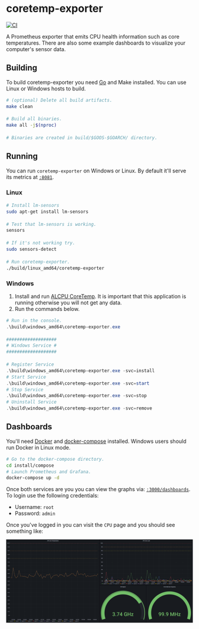 # coretemp-exporter

[![CI](https://github.com/jeremyje/coretemp-exporter/actions/workflows/ci.yaml/badge.svg)](https://github.com/jeremyje/coretemp-exporter/actions/workflows/ci.yaml)

A Prometheus exporter that emits CPU health information such as core temperatures. There are also some example dashboards to visualize your computer's sensor data.

## Building

To build coretemp-exporter you need [Go](https://go.dev/dl/) and Make installed. You can use Linux or Windows hosts to build.

```bash
# (optional) Delete all build artifacts.
make clean

# Build all binaries.
make all -j$(nproc)

# Binaries are created in build/$GOOS-$GOARCH/ directory.
```

## Running

You can run `coretemp-exporter` on Windows or Linux. By default it'll serve its metrics at [`:8081`](http://localhost:8081).

### Linux

```bash
# Install lm-sensors
sudo apt-get install lm-sensors

# Test that lm-sensors is working.
sensors

# If it's not working try.
sudo sensors-detect

# Run coretemp-exporter.
./build/linux_amd64/coretemp-exporter
```

### Windows

1. Install and run [ALCPU CoreTemp](https://www.alcpu.com/CoreTemp/). It is important that this application is running otherwise you will not get any data.
1. Run the commands below.

```powershell
# Run in the console.
.\build\windows_amd64\coretemp-exporter.exe

###################
# Windows Service #
###################

# Register Service
.\build\windows_amd64\coretemp-exporter.exe -svc=install
# Start Service
.\build\windows_amd64\coretemp-exporter.exe -svc=start
# Stop Service
.\build\windows_amd64\coretemp-exporter.exe -svc=stop
# Uninstall Service
.\build\windows_amd64\coretemp-exporter.exe -svc=remove
```

## Dashboards

You'll need [Docker](https://docs.docker.com/get-docker/) and [docker-compose](https://github.com/docker/compose/releases) installed. Windows users should run Docker in Linux mode.

```bash
# Go to the docker-compose directory.
cd install/compose
# Launch Prometheus and Grafana. 
docker-compose up -d
```

Once both services are you you can view the graphs via: [`:3000/dashboards`](http://localhost:3000/dashboards). To login use the following credentials:

* Username: `root`
* Password: `admin`

Once you've logged in you can visit the `CPU` page and you should see something like:

![Grafana Charts](docs/example-graphs.png "CPU Health Metrics in Grafana")
